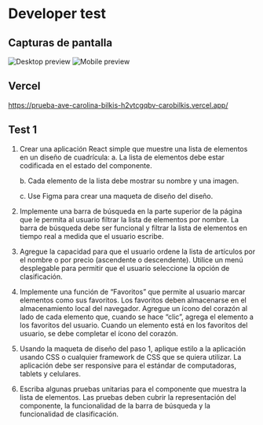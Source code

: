 # Developer test


## Capturas de pantalla

<img src="https://user-images.githubusercontent.com/80553375/211061428-b680e78e-9900-4adc-a4e2-66877b69e3a5.png" alt="Desktop preview" >

<img src="https://user-images.githubusercontent.com/80553375/211061107-f3c49fe7-714d-4ed6-8fd5-b4c4b61e6752.png" alt="Mobile preview" >

## Vercel
https://prueba-ave-carolina-bilkis-h2vtcgqbv-carobilkis.vercel.app/

## Test 1


1. Crear una aplicación React simple que muestre una lista de elementos en un diseño
de cuadrícula:
    a. La lista de elementos debe estar codificada en el estado del componente.
    
    b. Cada elemento de la lista debe mostrar su nombre y una imagen.
    
    c. Use Figma para crear una maqueta de diseño del diseño.
    

2. Implemente una barra de búsqueda en la parte superior de la página que le permita
al usuario filtrar la lista de elementos por nombre. La barra de búsqueda debe ser
funcional y filtrar la lista de elementos en tiempo real a medida que el usuario
escribe.

3. Agregue la capacidad para que el usuario ordene la lista de artículos por el nombre o
por precio (ascendente o descendente). Utilice un menú desplegable para permitir
que el usuario seleccione la opción de clasificación.

4. Implemente una función de “Favoritos” que permite al usuario marcar elementos
como sus favoritos. Los favoritos deben almacenarse en el almacenamiento local del
navegador. Agregue un ícono del corazón al lado de cada elemento que, cuando se
hace “clic”, agrega el elemento a los favoritos del usuario. Cuando un elemento está
en los favoritos del usuario, se debe completar el ícono del corazón.

5. Usando la maqueta de diseño del paso 1, aplique estilo a la aplicación usando CSS
o cualquier framework de CSS que se quiera utilizar. La aplicación debe ser
responsive para el estándar de computadoras, tablets y celulares.

6. Escriba algunas pruebas unitarias para el componente que muestra la lista de
elementos. Las pruebas deben cubrir la representación del componente, la
funcionalidad de la barra de búsqueda y la funcionalidad de clasificación.
